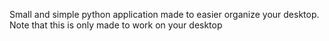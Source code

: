 Small and simple python application made to easier organize your desktop. Note that this is only made to work on your desktop
